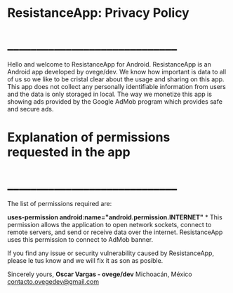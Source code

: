 # ResistanceApp: Privacy Policy
# _____________________________

Hello and welcome to ResistanceApp for Android.
ResistanceApp is an Android app developed by ovege/dev.
We know how important is data to all of us so we like to be cristal clear about the usage and sharing on this app. 
This app does not collect any personally identifiable information from users and the data is only storaged in local. The way we monetize this app is showing ads provided by the Google AdMob program which provides safe and secure ads.

# Explanation of permissions requested in the app
# _____________________________

The list of permissions required are:

**uses-permission android:name="android.permission.INTERNET"**
	* This permission allows the application to open network sockets, connect to remote servers, and send or receive data over the internet. ResistanceApp uses this permission to connect to AdMob banner.

If you find any issue or security vulnerability caused by ResistanceApp, please le tus know and we will fix it as son as posible.


Sincerely yours,
**Oscar Vargas - ovege/dev**
Michoacán, México
contacto.ovegedev@gmail.com

